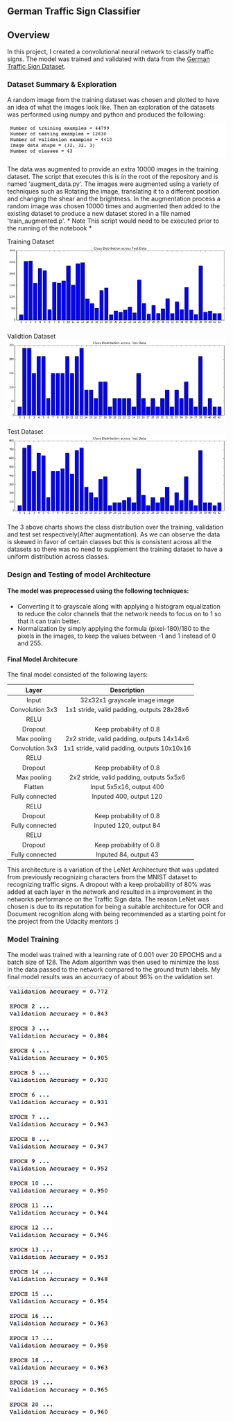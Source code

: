 ## German Traffic Sign Classifier

Overview
---
In this project, I created a convolutional neural network to classify traffic signs. The model was trained and validated with data from the [German Traffic Sign Dataset](http://benchmark.ini.rub.de/?section=gtsrb&subsection=dataset).

### Dataset Summary & Exploration

A random image from the training dataset was chosen and plotted to have an idea of what the images look like. Then an exploration of the datasets was performed using numpy and python and produced the following:

![General info about the data after Augmentation](/readme_images/data_size.png?raw=true "General info about the data after augmentation")

The data was augmented to provide an extra 10000 images in the training dataset. The script that executes this is in the root of the repository and is named 'augment_data.py'. The images were augmented using a variety of techniques such as Rotating the image, translating it to a different position and changing the shear and the brightness. In the augmentation process a random image was chosen 10000 times and augmented then added to the existing dataset to produce a new dataset stored in a file named 'train_augmented.p'. * Note This script would need to be executed prior to the running of the notebook *

Training Dataset
![Class Distribution for Training dataset](/readme_images/distribution_training.png?raw=true "Class Distribution for Training dataset")

Validtion Dataset
![Class Distribution for Validation dataset](/readme_images/distributed_validation.png?raw=true "Class Distribution for Validation dataset")

Test Dataset
![Class Distribution for Test dataset](/readme_images/distribution_test.png?raw=true "Class Distribution for Test dataset")

The 3 above charts shows the class distribution over the training, validation and test set respectively(After augmentation). As we can observe the data is skewed in favor of certain classes but this is consistent across all the datasets so there was no need to supplement the training dataset to have a uniform distribution across classes. 

### Design and Testing of model Architecture

#### The model was preprocessed using the following techniques:
* Converting it to grayscale along with applying a histogram equalization to reduce the color channels that the network needs to focus on to 1 so that it can train better.
* Normalization by simply applying the formula (pixel-180)/180 to the pixels in the images, to keep the values between -1 and 1 instead of 0 and 255. 

#### Final Model Architecure 

The final model consisted of the following layers:

| Layer         		|     Description	        					| 
|:---------------------:|:---------------------------------------------:| 
| Input         		| 32x32x1 grayscale image image   							| 
| Convolution 3x3     	| 1x1 stride, valid padding, outputs 28x28x6 	|
| RELU					|												|
| Dropout       | Keep probability of 0.8 |
| Max pooling	      	| 2x2 stride, valid padding, outputs 14x14x6				|
| Convolution 3x3	    | 1x1 stride, valid padding, outputs 10x10x16      									|
| RELU					|												|
| Dropout       | Keep probability of 0.8 |
| Max pooling	      	| 2x2 stride, valid padding, outputs 5x5x6				|
| Flatten         | Input 5x5x16, output 400                |
| Fully connected		| Inputed 400, output 120       									|
| RELU					|												|
| Dropout       | Keep probability of 0.8 |
| Fully connected		| Inputed 120, output 84      									|
| RELU					|												|
| Dropout       | Keep probability of 0.8 |
| Fully connected		| Inputed 84, output 43      									|

This architecture is a variation of the LeNet Architecture that was updated from previously recognizing characters from the MNIST dataset to recognizing traffic signs. A dropout with a keep probability of 80% was added at each layer in the network and resulted in a improvement in the networks performance on the Traffic Sign data. The reason LeNet was chosen is due to its reputation for being a suitable architecture for OCR and Document recognition along with being recommended as a starting point for the project from the Udacity mentors :)

### Model Training 
The model was trained with a learning rate of 0.001 over 20 EPOCHS and a batch size of 128. The Adam algorithm was then used to minimize the loss in the data passed to the network compared to the ground truth labels.
My final model results was an accurracy of about 96% on the validation set.

![Accuracy on the validation set](/readme_images/accuracy_validation.png?raw=true "Accuracy on the Validation Set after 20 EPOCHS")
